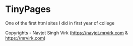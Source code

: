 TinyPages
=========
One of the first html sites I did in first year of college



Copyrights - Navjot Singh Virk (https://navjot.mrvirk.com & https://mrvirk.com)
